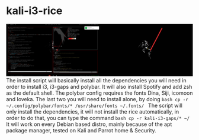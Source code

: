 # kali-i3-rice
![Rice screenshot](/screen.png)
The install script will basically install all the dependencies you will need in order to install i3, i3-gaps and polybar. It will also install Spotify and add zsh as the default shell. The polybar config requires the fonts Dina, Siji, icomoon and Ioveka. The last two you will need to install alone, by doing ```bash
cp -r ~/.config/polybar/fonts/* /usr/share/fonts ~/.fonts/ ```
The script will only install the dependencies, it will not install the rice automatically, in order to do that, you can type the command ```bash
cp -r kali-i3-gaps/* ~/ ```
It will work on every Debian based distro, mainly because of the apt package manager, tested on Kali and Parrot home & Security.

